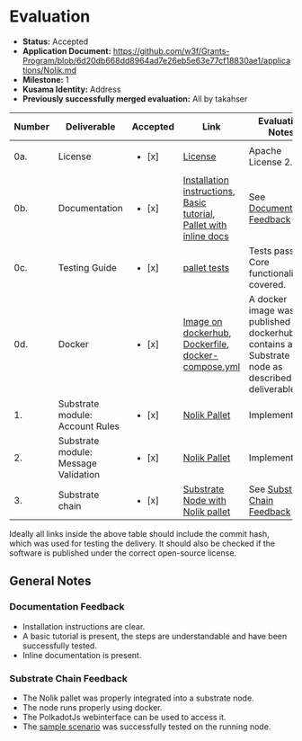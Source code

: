 # Evaluation

- **Status:** Accepted
- **Application Document:** https://github.com/w3f/Grants-Program/blob/6d20db668dd8964ad7e26eb5e63e77cf18830ae1/applications/Nolik.md
- **Milestone:** 1
- **Kusama Identity:** Address
- **Previously successfully merged evaluation:** All by takahser

| Number | Deliverable | Accepted | Link | Evaluation Notes |
| ------ | ----------- | -------- | ---- |----------------- |
| 0a. | License |<ul><li>[x] </li></ul>| [License](https://github.com/chainify/pallet-nolik/blob/d683aef2069b96e3de705241723dc7ebe234ff42/LICENCE) | Apache License 2.0 |
| 0b. | Documentation |<ul><li>[x] </li></ul>| [Installation instructions](https://github.com/chainify/pallet-nolik/blob/d683aef2069b96e3de705241723dc7ebe234ff42/README.md#installation), [Basic tutorial](https://github.com/chainify/pallet-nolik/blob/d683aef2069b96e3de705241723dc7ebe234ff42/README.md#sample-scenario), [Pallet with inline docs](https://github.com/chainify/pallet-nolik/blob/d683aef2069b96e3de705241723dc7ebe234ff42/src/lib.rs) | See [Documentation Feedback](#documentation-feedback) |
| 0c. | Testing Guide |<ul><li>[x] </li></ul>| [pallet tests](https://github.com/chainify/pallet-nolik/blob/d683aef2069b96e3de705241723dc7ebe234ff42/src/tests.rs) | Tests pass. Core functionality is covered. |
| 0d. | Docker |<ul><li>[x] </li></ul>| [Image on dockerhub](https://hub.docker.com/r/chainify/substrate-nolik-dev), [Dockerfile](https://github.com/chainify/substrate-nolik-dev/blob/6f51575cbf1eef2898ad1da0b0fece99d4a65ec6/Dockerfile), [docker-compose.yml](https://github.com/chainify/substrate-nolik-dev/blob/6f51575cbf1eef2898ad1da0b0fece99d4a65ec6/docker-compose.yml) | A docker image was published on dockerhub. It contains a Substrate node as described in deliverable 3. |
| 1. | Substrate module: Account Rules |<ul><li>[x] </li></ul>| [Nolik Pallet](https://github.com/chainify/pallet-nolik/blob/d683aef2069b96e3de705241723dc7ebe234ff42/src/lib.rs) | Implemented. |
| 2. | Substrate module: Message Validation |<ul><li>[x] </li></ul>| [Nolik Pallet](https://github.com/chainify/pallet-nolik/blob/d683aef2069b96e3de705241723dc7ebe234ff42/src/lib.rs) | Implemented. |
| 3. | Substrate chain |<ul><li>[x] </li></ul>| [Substrate Node with Nolik pallet](https://github.com/chainify/substrate-nolik-dev/tree/6f51575cbf1eef2898ad1da0b0fece99d4a65ec6) | See [Substrate Chain Feedback](#substrate-chain-feedback) |

Ideally all links inside the above table should include the commit hash,
which was used for testing the delivery. It should also be checked if the software is published under the correct open-source license.

## General Notes

### Documentation Feedback

- Installation instructions are clear.
- A basic tutorial is present, the steps are understandable and have been successfully tested.
- Inline documentation is present.

### Substrate Chain Feedback

- The Nolik pallet was properly integrated into a substrate node.
- The node runs properly using docker.
- The PolkadotJs webinterface can be used to access it.
- The [sample scenario](https://github.com/chainify/pallet-nolik#sample-scenario) was successfully tested on the running node.